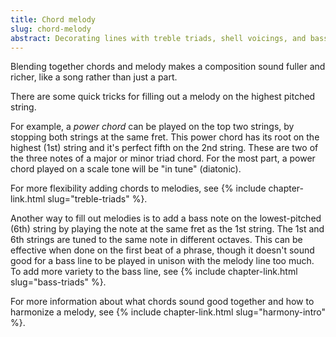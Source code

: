 ```yaml
---
title: Chord melody
slug: chord-melody
abstract: Decorating lines with treble triads, shell voicings, and bass notes.
---
```


Blending together chords and melody makes a composition sound fuller and richer,
like a song rather than just a part. 

There are some quick tricks for filling out a melody on the highest pitched string.

For example, a *power chord* can be played on the top two strings,
by stopping both strings at the same fret.
This power chord has its root on the highest (1st) string
and it's perfect fifth on the 2nd string. 
These are two of the three notes of a major or minor triad chord.
For the most part,
a power chord played on a scale tone
will be "in tune" (diatonic).

For more flexibility adding chords to melodies,
see {% include chapter-link.html slug="treble-triads" %}.

Another way to fill out melodies 
is to add a bass note on the lowest-pitched (6th) string
by playing the note at the same fret as the 1st string. 
The 1st and 6th strings are tuned to the same note in different octaves.
This can be effective when done on the first beat of a phrase,
though it doesn't sound good for a bass line to be played in unison with the melody line too much.
To add more variety to the bass line,
see {% include chapter-link.html slug="bass-triads" %}.

For more information about what chords sound good together
and how to harmonize a melody,
see {% include chapter-link.html slug="harmony-intro" %}. 
